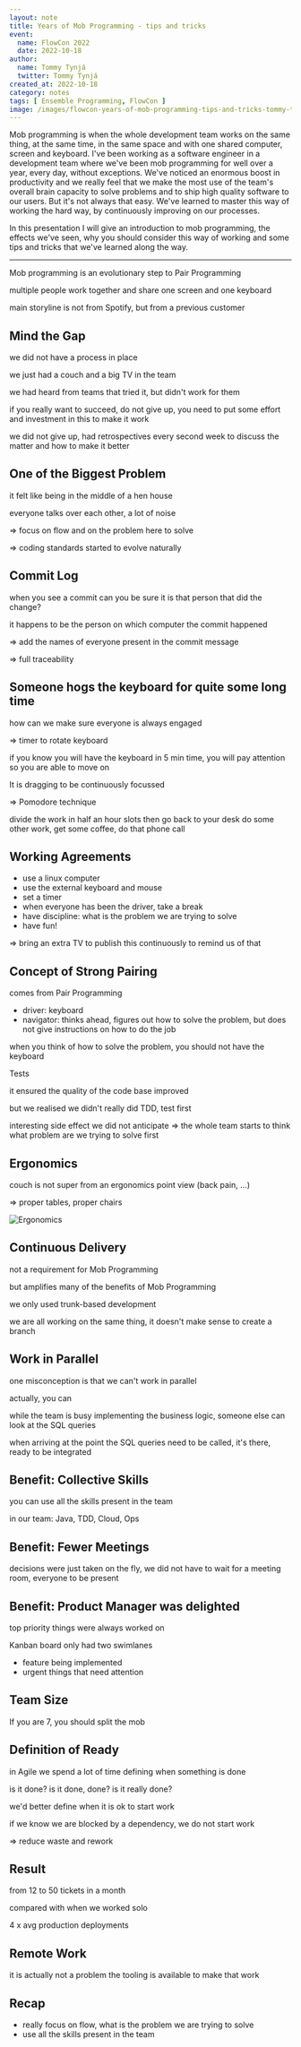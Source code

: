 ```yaml
---
layout: note
title: Years of Mob Programming - tips and tricks
event:
  name: FlowCon 2022
  date: 2022-10-18
author:
  name: Tommy Tynjá
  twitter: Tommy Tynjá
created_at: 2022-10-18
category: notes
tags: [ Ensemble Programming, FlowCon ]
image: /images/flowcon-years-of-mob-programming-tips-and-tricks-tommy-tynja/ergonomics.jpg
---
```


Mob programming is when the whole development team works on the same thing, at the same time, in the same space and with one shared computer, screen and keyboard. I've been working as a software engineer in a development team where we've been mob programming for well over a year, every day, without exceptions. We've noticed an enormous boost in productivity and we really feel that we make the most use of the team's overall brain capacity to solve problems and to ship high quality software to our users. But it's not always that easy. We've learned to master this way of working the hard way, by continuously improving on our processes. 

In this presentation I will give an introduction to mob programming, the effects we've seen, why you should consider this way of working and some tips and tricks that we've learned along the way.

---

Mob programming is an evolutionary step to Pair Programming

multiple people work together and share one screen and one keyboard

main storyline is not from Spotify, but from a previous customer

## Mind the Gap

we did not have a process in place

we just had a couch and a big TV in the team

we had heard from teams that tried it, but didn't work for them

if you really want to succeed, do not give up, you need to put some effort and investment in this to make it work

we did not give up, had retrospectives every second week to discuss the matter and how to make it better

## One of the Biggest Problem

it felt like being in the middle of a hen house

everyone talks over each other, a lot of noise

=> focus on flow and on the problem here to solve

=> coding standards started to evolve naturally

## Commit Log

when you see a commit can you be sure it is that person that did the change?

it happens to be the person on which computer the commit happened

=> add the names of everyone present in the commit message

=> full traceability

## Someone hogs the keyboard for quite some long time

how can we make sure everyone is always engaged

=> timer to rotate keyboard

if you know you will have the keyboard in 5 min time, you will pay attention so you are able to move on

It is dragging to be continuously focussed

=> Pomodore technique

divide the work in half an hour slots
then go back to your desk do some other work, get some coffee, do that phone call

## Working Agreements

- use a linux computer
- use the external keyboard and mouse
- set a timer
- when everyone has been the driver, take a break
- have discipline: what is the problem we are trying to solve
- have fun!

=> bring an extra TV to publish this continuously to remind us of that

## Concept of Strong Pairing

comes from Pair Programming

- driver: keyboard
- navigator: thinks ahead, figures out how to solve the problem, but does not give instructions on how to do the job

when you think of how to solve the problem, you should not have the keyboard

Tests

it ensured the quality of the code base improved

but we realised we didn't really did TDD, test first

interesting side effect we did not anticipate
=> the whole team starts to think what problem are we trying to solve first

## Ergonomics

couch is not super from an ergonomics point view (back pain, ...)

=> proper tables, proper chairs

![Ergonomics](/images/flowcon-years-of-mob-programming-tips-and-tricks-tommy-tynja/ergonomics.jpg)

## Continuous Delivery

not a requirement for Mob Programming

but amplifies many of the benefits of Mob Programming

we only used trunk-based development

we are all working on the same thing, it doesn't make sense to create a branch

## Work in Parallel

one misconception is that we can't work in parallel

actually, you can

while the team is busy implementing the business logic, someone else can look at the SQL queries

when arriving at the point the SQL queries need to be called, it's there, ready to be integrated

## Benefit: Collective Skills

you can use all the skills present in the team

in our team: Java, TDD, Cloud, Ops

## Benefit: Fewer Meetings

decisions were just taken on the fly, we did not have to wait for a meeting room, everyone to be present

## Benefit: Product Manager was delighted

top priority things were always worked on

Kanban board only had two swimlanes

- feature being implemented
- urgent things that need attention

## Team Size

If you are 7, you should split the mob

## Definition of Ready

in Agile we spend a lot of time defining when something is done

is it done? is it done, done? is it really done?

we'd better define when it is ok to start work

if we know we are blocked by a dependency, we do not start work

=> reduce waste and rework

## Result

from 12 to 50 tickets in a month

compared with when we worked solo

4 x avg production deployments

## Remote Work

it is actually not a problem
the tooling is available to make that work

## Recap

- really focus on flow, what is the problem we are trying to solve
- use all the skills present in the team
